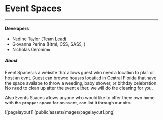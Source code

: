 # Event Spaces
___
#### Developers
* Nadine Taylor (Team Lead)
* Giovanna Perina (Html, CSS, SASS, )
* Nicholas Geronimo

##### About 
Event Spaces is a website that allows guest who need a location to plan or host an evnt. Guest can browse houses locatied in Central Florida that have the space availabe to throw a weeding, baby shower, or bithday celebration. No need to clean up after the event either. we will do the cleaning for you. 

Also Events Spaces allows anyone who would like to offer there own home with the propper space for an event, can list it through our site.

![pagelayout1] (public/assets/images/pagelayout1.png)
